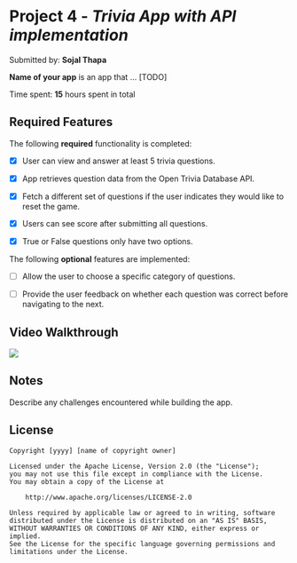 # Project 4 - *Trivia App with API implementation*

Submitted by: **Sojal Thapa**

**Name of your app** is an app that ... [TODO] 

Time spent: **15** hours spent in total

## Required Features

The following **required** functionality is completed:

- [x] User can view and answer at least 5 trivia questions.
- [x] App retrieves question data from the Open Trivia Database API.
- [x] Fetch a different set of questions if the user indicates they would like to reset the game.
- [x] Users can see score after submitting all questions.
- [x] True or False questions only have two options.


The following **optional** features are implemented:

  
- [ ] Allow the user to choose a specific category of questions.
- [ ] Provide the user feedback on whether each question was correct before navigating to the next.



## Video Walkthrough

<div>
    <a href="https://www.loom.com/share/aa5710fa18cb42aa81d3746296a4cb6b">
        </a>
    <a href="https://www.loom.com/share/aa5710fa18cb42aa81d3746296a4cb6b">
      <img style="max-width:300px;" src="https://cdn.loom.com/sessions/thumbnails/aa5710fa18cb42aa81d3746296a4cb6b-with-play.gif">
    </a>
  </div>


## Notes

Describe any challenges encountered while building the app.

## License

    Copyright [yyyy] [name of copyright owner]

    Licensed under the Apache License, Version 2.0 (the "License");
    you may not use this file except in compliance with the License.
    You may obtain a copy of the License at

        http://www.apache.org/licenses/LICENSE-2.0

    Unless required by applicable law or agreed to in writing, software
    distributed under the License is distributed on an "AS IS" BASIS,
    WITHOUT WARRANTIES OR CONDITIONS OF ANY KIND, either express or implied.
    See the License for the specific language governing permissions and
    limitations under the License.
